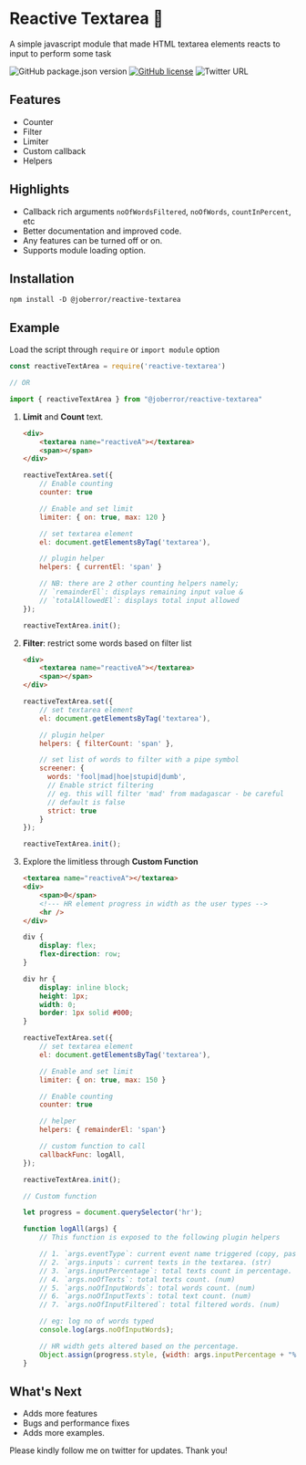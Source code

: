 # Reactive Textarea 🎉️

A simple javascript module that made HTML textarea elements reacts to input to perform some task

![GitHub package.json version](https://img.shields.io/github/package-json/v/joberror/reactive-textarea?style=for-the-badge) [![GitHub license](https://img.shields.io/github/license/joberror/reactive-textarea?style=for-the-badge)](https://github.com/joberror/reactive-textarea/blob/master/LICENSE)  ![Twitter URL](https://img.shields.io/twitter/url?style=social&url=https%3A%2F%2Fgithub.com%2Fjoberror%2Freactive-textarea%2F)

## Features

* Counter
* Filter
* Limiter
* Custom callback
* Helpers

## Highlights

* Callback rich arguments `noOfWordsFiltered`, `noOfWords`, `countInPercent`, etc
* Better documentation and improved code.
* Any features can be turned off or on.
* Supports module loading option.

## Installation

```shell
npm install -D @joberror/reactive-textarea
```

## Example

Load the script through `require` or `import module` option

```js
const reactiveTextArea = require('reactive-textarea')

// OR

import { reactiveTextArea } from "@joberror/reactive-textarea"
```

1. __Limit__ and __Count__ text.

    ```html
    <div>
        <textarea name="reactiveA"></textarea>
        <span></span>
    </div>
    ```

    ```javascript
    reactiveTextArea.set({
        // Enable counting
        counter: true

        // Enable and set limit
        limiter: { on: true, max: 120 }

        // set textarea element
        el: document.getElementsByTag('textarea'),

        // plugin helper
        helpers: { currentEl: 'span' }

        // NB: there are 2 other counting helpers namely;
        // `remainderEl`: displays remaining input value &
        // `totalAllowedEl`: displays total input allowed
    });

    reactiveTextArea.init();
    ```

2. __Filter__: restrict some words based on filter list

    ```html
    <div>
        <textarea name="reactiveA"></textarea>
        <span></span>
    </div>
    ```

    ```javascript
    reactiveTextArea.set({
        // set textarea element
        el: document.getElementsByTag('textarea'),

        // plugin helper
        helpers: { filterCount: 'span' },

        // set list of words to filter with a pipe symbol
        screener: {
          words: 'fool|mad|hoe|stupid|dumb',
          // Enable strict filtering
          // eg. this will filter 'mad' from madagascar - be careful
          // default is false
          strict: true
        }
    });

    reactiveTextArea.init();
    ```

3. Explore the limitless through __Custom Function__

    ```html
    <textarea name="reactiveA"></textarea>
    <div>
        <span>0</span>
        <!--- HR element progress in width as the user types -->
        <hr />
    </div>
    ```

    ```css
    div {
        display: flex;
        flex-direction: row;
    }

    div hr {
        display: inline block;
        height: 1px;
        width: 0;
        border: 1px solid #000;
    }
    ```

    ```javascript
    reactiveTextArea.set({
        // set textarea element
        el: document.getElementsByTag('textarea'),

        // Enable and set limit
        limiter: { on: true, max: 150 }

        // Enable counting
        counter: true

        // helper
        helpers: { remainderEl: 'span'}

        // custom function to call
        callbackFunc: logAll,
    });

    reactiveTextArea.init();

    // Custom function

    let progress = document.querySelector('hr');

    function logAll(args) {
        // This function is exposed to the following plugin helpers

        // 1. `args.eventType`: current event name triggered (copy, paste, etc).
        // 2. `args.inputs`: current texts in the textarea. (str)
        // 3. `args.inputPercentage`: total texts count in percentage. (num)
        // 4. `args.noOfTexts`: total texts count. (num)
        // 5. `args.noOfInputWords`: total words count. (num)
        // 6. `args.noOfInputTexts`: total text count. (num)
        // 7. `args.noOfInputFiltered`: total filtered words. (num)

        // eg: log no of words typed
        console.log(args.noOfInputWords);

        // HR width gets altered based on the percentage.
        Object.assign(progress.style, {width: args.inputPercentage + "%"})
    }
    ```

## What's Next

* Adds more features
* Bugs and performance fixes
* Adds more examples.

Please kindly follow me on twitter for updates. Thank you!
